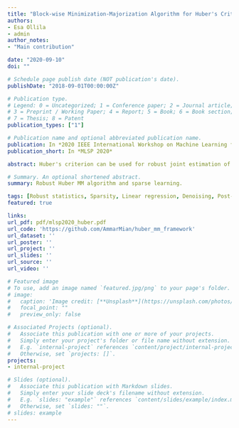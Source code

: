 ```yaml
---
title: "Block-wise Minimization-Majorization Algorithm for Huber's Criterion: Sparse learning and Applications"
authors:
- Esa Ollila
- admin
author_notes:
- "Main contribution"

date: "2020-09-10"
doi: ""

# Schedule page publish date (NOT publication's date).
publishDate: "2018-09-01T00:00:00Z"

# Publication type.
# Legend: 0 = Uncategorized; 1 = Conference paper; 2 = Journal article;
# 3 = Preprint / Working Paper; 4 = Report; 5 = Book; 6 = Book section;
# 7 = Thesis; 8 = Patent
publication_types: ["1"]

# Publication name and optional abbreviated publication name.
publication: In *2020 IEEE International Workshop on Machine Learning for Signal processing (MLSP)*
publication_short: In *MLSP 2020*

abstract: Huber's criterion can be used for robust joint estimation of regression and scale parameters in the linear model. Huber's [1] motivation for introducing the criterion stemmed from non-convexity of the joint maximum likelihood objective function as well as non-robustness (unbounded influence function) of the associated ML-estimate of scale. In this paper, we illustrate how the original algorithm proposed by Huber can be set within the block-wise minimization majorization framework. In addition, we propose novel data-adaptive step sizes for both the location and scale, which are further improving the convergence. We then illustrate how Huber's criterion can be used for sparse learning of underdetermined linear model using the iterative hard thresholding approach. We illustrate the usefulness of the algorithms in an image denoising application and simulation studies.

# Summary. An optional shortened abstract.
summary: Robust Huber MM algorithm and sparse learning.

tags: [Robust statistics, Sparsity, Linear regression, Denoising, Post-doc]
featured: true

links:
url_pdf: pdf/mlsp2020_huber.pdf
url_code: 'https://github.com/AmmarMian/huber_mm_framework'
url_dataset: ''
url_poster: ''
url_project: ''
url_slides: ''
url_source: ''
url_video: ''

# Featured image
# To use, add an image named `featured.jpg/png` to your page's folder. 
# image:
#   caption: 'Image credit: [**Unsplash**](https://unsplash.com/photos/pLCdAaMFLTE)'
#   focal_point: ""
#   preview_only: false

# Associated Projects (optional).
#   Associate this publication with one or more of your projects.
#   Simply enter your project's folder or file name without extension.
#   E.g. `internal-project` references `content/project/internal-project/index.md`.
#   Otherwise, set `projects: []`.
projects:
- internal-project

# Slides (optional).
#   Associate this publication with Markdown slides.
#   Simply enter your slide deck's filename without extension.
#   E.g. `slides: "example"` references `content/slides/example/index.md`.
#   Otherwise, set `slides: ""`.
# slides: example
---
```



